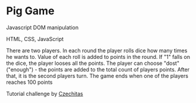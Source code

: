 # Pig Game

Javascript DOM manipulation

HTML, CSS, JavaScript

There are two players. In each round the player rolls dice how many times he wants to. Value of each roll is added to points in the round.
If "1" falls on the dice, the player looses all the points.
The player can choose "dost" ("enough") - the points are added to the total count of players points. After that, it is the second players turn.
The game ends when one of the players reaches 100 points


Tutorial challenge by [Czechitas](https://www.czechitas.cz/cs/)

